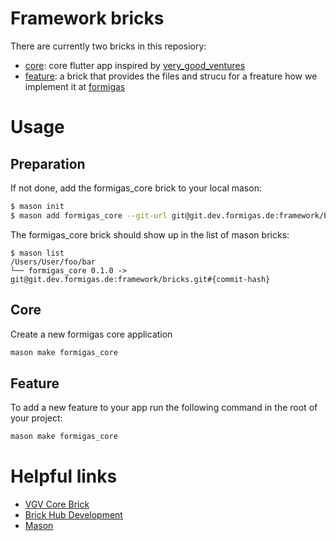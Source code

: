 # Framework bricks

There are currently two bricks in this reposiory:

- [core][core_repo_link]: core flutter app inspired by [very_good_ventures][very_good_ventures_link]
- [feature][feature_repo_link]: a brick that provides the files and strucu for a freature how we implement it at [formigas][formigas_link]

# Usage

## Preparation

If not done, add the formigas_core brick to your local mason:

```sh
$ mason init
$ mason add formigas_core --git-url git@git.dev.formigas.de:framework/bricks.git --git-path core --git-ref develop
```

The formigas_core brick should show up in the list of mason bricks:

```
$ mason list
/Users/User/foo/bar
└── formigas_core 0.1.0 -> git@git.dev.formigas.de:framework/bricks.git#{commit-hash}
```

## Core

Create a new formigas core application

```sh
mason make formigas_core
```

## Feature

To add a new feature to your app run the following command in the root of your project:

```sh
mason make formigas_core
```

# Helpful links

- [VGV Core Brick][very_good_ventures_link]
- [Brick Hub Development][brick_hub_development_link]
- [Mason][mason_link]

[very_good_ventures_link]: https://github.com/VeryGoodOpenSource/very_good_core
[formigas_link]: https://formigas.io
[brick_hub_development_link]: https://docs.brickhub.dev/brick-development
[mason_link]: https://github.com/felangel/mason
[core_repo_link]: ./core/README.md
[feature_repo_link]: ./feature/README.md

